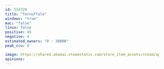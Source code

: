```yaml
---
id: 534720
title: "Tornuffalo"
windows: "true"
mac: "false"
linux: false
positive: 45
negative: 4
estimated_owners: "0 - 20000"
peak_ccu: 0

image: https://shared.akamai.steamstatic.com/store_item_assets/steam/apps/534720/header.jpg?t=1494823060
opinions:
---
```

